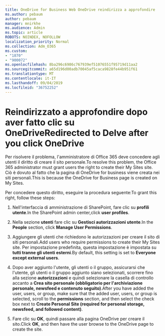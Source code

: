 ```yaml
---
title: OneDrive for Business Web OneDrive reindirizza a approfondire
ms.author: pebaum
author: pebaum
manager: mnirkhe
ms.audience: Admin
ms.topic: article
ROBOTS: NOINDEX, NOFOLLOW
localization_priority: Normal
ms.collection: Adm_O365
ms.custom:
- "1870"
- "900072"
ms.openlocfilehash: 8ba296c6986c767939ef51076551f95719d11aa2
ms.sourcegitcommit: a65d196d00adb70045af5caca9828fe44b951f61
ms.translationtype: MT
ms.contentlocale: it-IT
ms.lasthandoff: 09/04/2019
ms.locfileid: "36752252"
---
```

# <a name="redirected-to-delve-after-you-click-onedrive"></a><span data-ttu-id="cd88e-102">Reindirizzato a approfondire dopo aver fatto clic su OneDrive</span><span class="sxs-lookup"><span data-stu-id="cd88e-102">Redirected to Delve after you click OneDrive</span></span>

<span data-ttu-id="cd88e-103">Per risolvere il problema, l'amministratore di Office 365 deve concedere agli utenti il diritto di creare il sito personale.</span><span class="sxs-lookup"><span data-stu-id="cd88e-103">To resolve this problem, the Office 365 administrator must grant users the right to create their My Sites site.</span></span> <span data-ttu-id="cd88e-104">Ciò è dovuto al fatto che la pagina di OneDrive for business viene creata nei siti personali.</span><span class="sxs-lookup"><span data-stu-id="cd88e-104">This is because the OneDrive for Business page is created on My Sites.</span></span>

<span data-ttu-id="cd88e-105">Per concedere questo diritto, eseguire la procedura seguente:</span><span class="sxs-lookup"><span data-stu-id="cd88e-105">To grant this right, follow these steps:</span></span>

1. <span data-ttu-id="cd88e-106">Nell'interfaccia di amministrazione di SharePoint, fare clic su **profili utente**.</span><span class="sxs-lookup"><span data-stu-id="cd88e-106">In the SharePoint admin center,click **user profiles**.</span></span>

2. <span data-ttu-id="cd88e-107">Nella sezione **utenti** fare clic su **Gestisci autorizzazioni utente**.</span><span class="sxs-lookup"><span data-stu-id="cd88e-107">In the **People** section, click **Manage User Permissions**.</span></span>

3. <span data-ttu-id="cd88e-108">Aggiungere gli utenti che richiedono le autorizzazioni per creare il sito di siti personali.</span><span class="sxs-lookup"><span data-stu-id="cd88e-108">Add users who require permissions to create their My Sites site.</span></span> <span data-ttu-id="cd88e-109">Per impostazione predefinita, questa impostazione è impostata su **tutti tranne gli utenti esterni**.</span><span class="sxs-lookup"><span data-stu-id="cd88e-109">By default, this setting is set to **Everyone except external users**.</span></span>

4. <span data-ttu-id="cd88e-110">Dopo aver aggiunto l'utente, gli utenti o il gruppo, assicurarsi che l'utente, gli utenti o il gruppo aggiunto siano selezionati, scorrere fino alla sezione **autorizzazioni** e quindi selezionare la casella di controllo accanto a **Crea sito personale (obbligatorio per l'archiviazione personale, newsfeed e contenuto seguito)**.</span><span class="sxs-lookup"><span data-stu-id="cd88e-110">After you have added the user, users, or group, make sure that the added user, users, or group is selected, scroll to the **permissions** section, and then select the check box next to **Create Personal Site (required for personal storage, newsfeed, and followed content)**.</span></span>

5. <span data-ttu-id="cd88e-111">Fare clic su **OK**, quindi passare alla pagina OneDrive per creare il sito.</span><span class="sxs-lookup"><span data-stu-id="cd88e-111">Click **OK**, and then have the user browse to the OneDrive page to create the site.</span></span>
